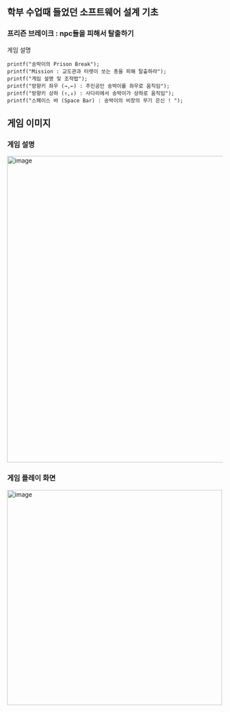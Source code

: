 ## 학부 수업때 들었던 소프트웨어 설계 기초

### 프리즌 브레이크 : npc들을 피해서 탈출하기

게임 설명
```
printf("송박이의 Prison Break");
printf("Mission : 교도관과 터렛이 쏘는 총을 피해 탈출하라");
printf("게임 설명 및 조작법");
printf("방향키 좌우 (→,←) : 주인공인 송박이를 좌우로 움직임");
printf("방향키 상하 (↑,↓) : 사다리에서 송박이가 상하로 움직임");
printf("스페이스 바 (Space Bar) : 송박이의 비장의 무기 은신 ! ");

 ```

## 게임 이미지

### 게임 설명
<img width="715" alt="image" src="https://github.com/user-attachments/assets/2153fe02-327a-4e9d-9b98-c744f7ec70e9">


### 게임 플레이 화면
<img width="502" alt="image" src="https://github.com/user-attachments/assets/0c4407c7-ba6e-49ae-8b68-4f4bbfc242a2">



